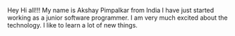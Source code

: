 Hey Hi all!!!
My name is Akshay Pimpalkar from India
I have just started working as a junior software programmer.
I am very much excited about the technology. I like to learn a lot of new things.
